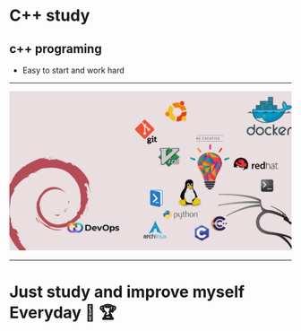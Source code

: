 
# C++ study

## c++ programing

- Easy to start and work hard

---

![wallpaper](images/test.jpg)

---

# Just study and improve myself Everyday :facepunch: :trophy:
